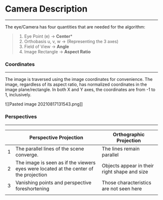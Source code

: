# Camera Description
***
The eye/Camera has four quantities that are needed for the algorithm:
> 1. Eye Point (e) -> **Center***
> 2. Orthobasis u, v, w -> (Representing the 3 axes)
> 3. Field of View -> **Angle**
>  4. Image Rectangle -> **Aspect Ratio**

### Coordinates
***
The image is traversed using the image coordinates for convenience. The image, regardless of its aspect ratio, has normalized coordinates in the image plane/rectangle. In both X and Y axes, the coordinates are from -1 to 1, inclusively.

![[Pasted image 20210817131543.png]]


### Perspectives
***
|     | Perspective Projection                                                                | Orthographic Projection                      |
| --- | ------------------------------------------------------------------------------------- | -------------------------------------------- |
| 1   | The parallel lines of the scene converge.                                             | The lines remain parallel                    |
| 2   | The image is seen as if the viewers eyes were located at the center of the projection | Objects appear in their right shape and size |
| 3   | Vanishing points and perspective foreshortening                                       | Those characteristics are not seen here      |
|     |                                                                                       |                                              |
